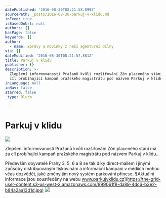 ```yaml
---
datePublished: '2016-08-30T08:21:58.899Z'
sourcePath: _posts/2016-08-30-parkuj-v-klidu.md
inFeed: true
isBasedOnUrl: null
authors: []
hasPage: false
keywords: []
author:
  - name: Zprávy a novinky z naší agenturní dílny
via: {}
dateModified: '2016-08-30T08:21:57.881Z'
title: Parkuj v klidu
publisher: {}
description: >-
  Zlepšení informovanosti Pražanů kvůli rozšiřování Zón placeného stání má za
  cíl probíhající kampaň pražského magistrátu pod názvem Parkuj v klidu…
inLanguage: null
inNav: false
starred: false
_type: Blurb

---
```

# Parkuj v klidu
![](https://the-grid-user-content.s3-us-west-2.amazonaws.com/ee35b77c-5415-4277-859a-7aa832c83244.jpg)

Zlepšení informovanosti Pražanů kvůli rozšiřování Zón placeného stání má za cíl probíhající kampaň pražského magistrátu pod názvem Parkuj v klidu...

Především obyvatelé Prahy 3, 5, 6 a 8 se tak díky direct-mailem i jinými způsoby distribuovaným tiskovinám a informační kampani v médiích mohou včas dozvědět, jaké změny jim nový systém parkování přinese.
![Aktuální informace jsou soustředěny na webu www.parkujvklidu.cz](https://the-grid-user-content.s3-us-west-2.amazonaws.com/899061f8-da89-4dc6-b3e2-b84a2aa13d1d.jpg)
![](https://the-grid-user-content.s3-us-west-2.amazonaws.com/ec53e7b8-454d-4323-84e7-96269efabb64.jpg)
